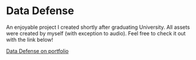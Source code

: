 # Data Defense

An enjoyable project I created shortly after graduating University. All assets were created by myself (with exception to audio). 
Feel free to check it out with the link below!

[Data Defense on portfolio](https://andronikos12.wixsite.com/portfolio/work "Data Defense on portfolio")
